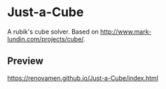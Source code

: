 # Just-a-Cube

A rubik's cube solver. Based on http://www.mark-lundin.com/projects/cube/.



## Preview

https://renovamen.github.io/Just-a-Cube/index.html